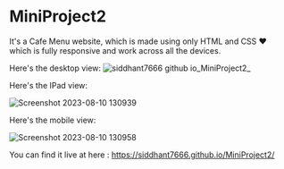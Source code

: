 # MiniProject2
It's a Cafe Menu website, which is made using only HTML and CSS ❤️ which is fully responsive and work across all the devices.

Here's the desktop view:
![siddhant7666 github io_MiniProject2_](https://github.com/siddhant7666/MiniProject2/assets/109289709/60c69cba-4da4-43ab-9451-b881040d1f76)



Here's the IPad view:


![Screenshot 2023-08-10 130939](https://github.com/siddhant7666/MiniProject2/assets/109289709/4a5a4ea9-b847-42fb-93cd-44a7d495137f)





Here's the mobile view:



![Screenshot 2023-08-10 130958](https://github.com/siddhant7666/MiniProject2/assets/109289709/ab4bf25f-c23b-4e16-be0f-cd759d27dfbe)










You can find it live at here : https://siddhant7666.github.io/MiniProject2/
